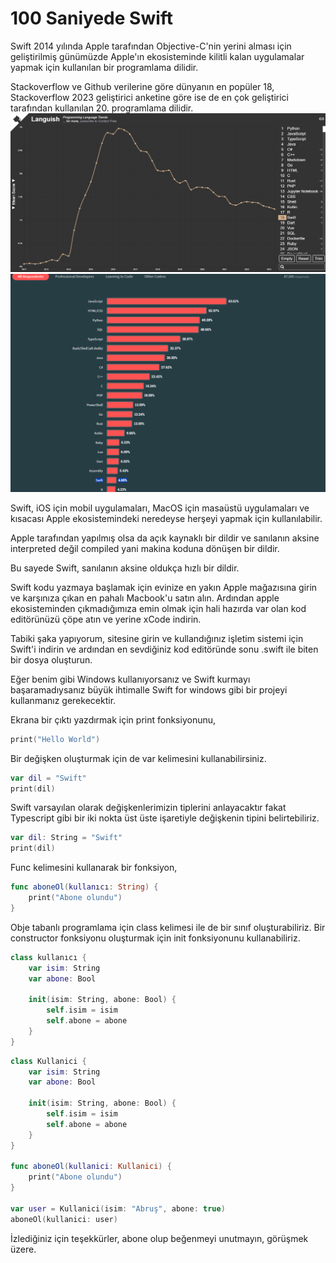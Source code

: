 # 100 Saniyede Swift

Swift 2014 yılında Apple tarafından Objective-C'nin yerini alması için geliştirilmiş günümüzde Apple'ın ekosisteminde kilitli kalan uygulamalar yapmak için kullanılan bir programlama dilidir.

Stackoverflow ve Github verilerine göre dünyanın en popüler 18, Stackoverflow 2023 geliştirici anketine göre ise de en çok geliştirici tarafından kullanılan 20. programlama dilidir.
![Alt text](image.png)
![Alt text](image-1.png)

Swift, iOS için mobil uygulamaları, MacOS için masaüstü uygulamaları ve kısacası Apple ekosistemindeki neredeyse herşeyi yapmak için kullanılabilir.

Apple tarafından yapılmış olsa da açık kaynaklı bir dildir ve sanılanın aksine interpreted değil compiled yani makina koduna dönüşen bir dildir.

Bu sayede Swift, sanılanın aksine oldukça hızlı bir dildir. 

Swift kodu yazmaya başlamak için evinize en yakın Apple mağazısına girin ve karşınıza çıkan en pahalı Macbook'u satın alın. Ardından apple ekosisteminden çıkmadığımıza emin olmak için hali hazırda var olan kod editörünüzü çöpe atın ve yerine xCode indirin.

Tabiki şaka yapıyorum, sitesine girin ve kullandığınız işletim sistemi için Swift'i indirin ve ardından en sevdiğiniz kod editöründe sonu .swift ile biten bir dosya oluşturun.

Eğer benim gibi Windows kullanıyorsanız ve Swift kurmayı başaramadıysanız büyük ihtimalle Swift for windows gibi bir projeyi kullanmanız gerekecektir.

Ekrana bir çıktı yazdırmak için print fonksiyonunu,

```swift
print("Hello World")
```

Bir değişken oluşturmak için de var kelimesini kullanabilirsiniz.

```swift
var dil = "Swift"
print(dil)
```

Swift varsayılan olarak değişkenlerimizin tiplerini anlayacaktır fakat Typescript gibi bir iki nokta üst üste işaretiyle değişkenin tipini belirtebiliriz.

```swift
var dil: String = "Swift"
print(dil)
```

Func kelimesini kullanarak bir fonksiyon,

```swift
func aboneOl(kullanıcı: String) {
    print("Abone olundu")
}
```


Obje tabanlı programlama için class kelimesi ile de bir sınıf oluşturabiliriz.
Bir constructor fonksiyonu oluşturmak için init fonksiyonunu kullanabiliriz.

```swift
class kullanıcı {
    var isim: String
    var abone: Bool

    init(isim: String, abone: Bool) {
        self.isim = isim
        self.abone = abone
    }
}
``` 

```swift
class Kullanici {
    var isim: String
    var abone: Bool

    init(isim: String, abone: Bool) {
        self.isim = isim
        self.abone = abone
    }
}

func aboneOl(kullanici: Kullanici) {
    print("Abone olundu")
}

var user = Kullanici(isim: "Abruş", abone: true)
aboneOl(kullanici: user)

```

İzlediğiniz için teşekkürler, abone olup beğenmeyi unutmayın, görüşmek üzere.